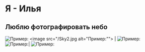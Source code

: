 # Я - Илья
## Люблю фотографировать небо
<image src="/Sky.jpg" alt="Пример:">  <image src="/Sky2.jpg alt="Пример:"">  |
<image src="/Sky3.jpg" alt="Пример:">   <image src="/Sky4.jpg" alt="Пример:">|
<image src="/Sky5.jpg" alt="Пример:">  